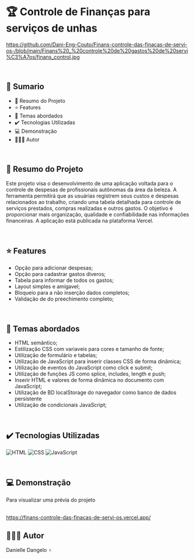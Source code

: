 # 🏆 Controle de Finanças para serviços de unhas

https://github.com/Dani-Eng-Couto/Finans-controle-das-finacas-de-servi-os-/blob/main/Finans%20_%20controle%20de%20gastos%20de%20servi%C3%A7os/finans_control.jpg

<br>

## 📎 Sumario
- 📌 Resumo do Projeto
- ⭐ Features
- 📂 Temas abordados
- ✔️ Tecnologias Utilizadas
- 💻 Demonstração
- 🙋🏻‍♂️ Autor

<br>

## 📌 Resumo do Projeto
Este projeto visa o desenvolvimento de uma aplicação voltada para o controle de despesas de profissionais autônomas da área da beleza. A ferramenta permitirá que as usuárias registrem seus custos e despesas relacionados ao trabalho, criando uma tabela detalhada para controle de serviços prestados, compras realizadas e outros gastos. O objetivo é proporcionar mais organização, qualidade e confiabilidade nas informações financeiras. A aplicação está publicada na plataforma Vercel.

<br>

## ⭐ Features
- Opção para adicionar despesas;
- Opção para cadastrar gastos diveros;
- Tabela para informar de todos os gastos;
- Layout simples e amigavel;
- Bloqueio para a não inserção dados completos;
- Validação de do preechimento completo;

<br>

## 📂 Temas abordados
- HTML semântico;
- Estilização CSS com variaveis para cores e tamanho de fonte;
- Utilização de formulário e tabelas;
- Utilização de JavaScript para inserir classes CSS de forma dinâmica;
- Utilização de eventos do JavaScript como click e submit;
- Utilização de funções JS como splice, includes, length e push;
- Inserir HTML e valores de forma dinâmica no documento com JavaScript;
- Utilização de BD localStorage do navegador como banco de dados persistente
- Utilização de condicionais JavaScript;

<br>

## ✔️ Tecnologias Utilizadas
![HTML](https://img.shields.io/badge/HTML5-E34F26?style=for-the-badge&logo=html5&logoColor=white)
![CSS](https://img.shields.io/badge/CSS3-1572B6?style=for-the-badge&logo=css3&logoColor=white)
![JavaScript](https://img.shields.io/badge/JavaScript-323330?style=for-the-badge&logo=javascript&logoColor=F7DF1E)

<br>

## 💻 Demonstração
Para visualizar uma prévia do projeto 

<br> https://finans-controle-das-finacas-de-servi-os.vercel.app/
## 🙋🏻‍♂️ Autor
Danielle Dangelo ♀️
